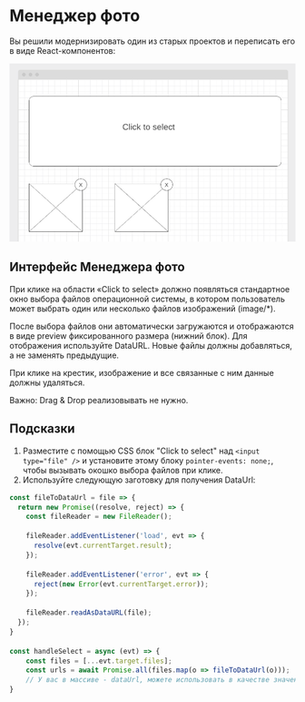 Менеджер фото
===

Вы решили модернизировать один из старых проектов и переписать его в виде React-компонентов:

![Менеджер фото](./assets/image.png)

## Интерфейс Менеджера фото

При клике на области «Click to select» должно появляться стандартное окно выбора файлов операционной системы, в котором пользователь может выбрать один или несколько файлов изображений (image/*).

После выбора файлов они автоматически загружаются и отображаются в виде preview фиксированного размера (нижний блок). Для отображения используйте DataURL. Новые файлы должны добавляться, а не заменять предыдущие.

При клике на крестик, изображение и все связанные с ним данные должны удаляться.

Важно: Drag & Drop реализовывать не нужно.

## Подсказки

1. Разместите с помощью CSS блок "Click to select" над `<input type="file" />` и установите этому блоку `pointer-events: none;`, чтобы вызывать окошко выбора файлов при клике.
1. Используйте следующую заготовку для получения DataUrl:
```js
const fileToDataUrl = file => {
  return new Promise((resolve, reject) => {
    const fileReader = new FileReader();
  
    fileReader.addEventListener('load', evt => {
      resolve(evt.currentTarget.result);
    });
    
    fileReader.addEventListener('error', evt => {
      reject(new Error(evt.currentTarget.error));
    });
    
    fileReader.readAsDataURL(file);
  });
}

const handleSelect = async (evt) => {
    const files = [...evt.target.files];
    const urls = await Promise.all(files.map(o => fileToDataUrl(o)));
    // У вас в массиве - dataUrl, можете использовать в качестве значения атрибута src тега img
}
```
